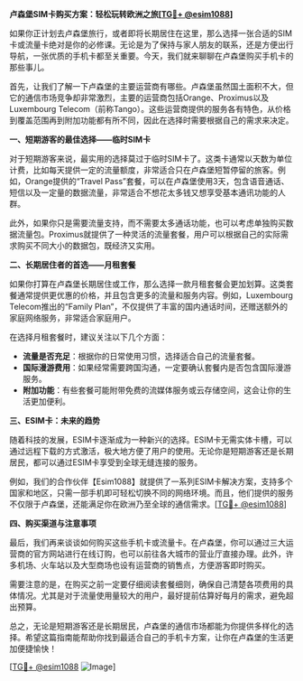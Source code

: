 **卢森堡SIM卡购买方案：轻松玩转欧洲之旅[[TG💪+ @esim1088](https://t.me/s/esim1088)]**

如果你正计划去卢森堡旅行，或者即将长期居住在这里，那么选择一张合适的SIM卡或流量卡绝对是你的必修课。无论是为了保持与家人朋友的联系，还是方便出行导航，一张优质的手机卡都至关重要。今天，我们就来聊聊在卢森堡购买手机卡的那些事儿。

首先，让我们了解一下卢森堡的主要运营商有哪些。卢森堡虽然国土面积不大，但它的通信市场竞争却非常激烈，主要的运营商包括Orange、Proximus以及Luxembourg Telecom（前称Tango）。这些运营商提供的服务各有特色，从价格到覆盖范围再到附加功能都有所不同，因此在选择时需要根据自己的需求来决定。

**一、短期游客的最佳选择——临时SIM卡**

对于短期游客来说，最实用的选择莫过于临时SIM卡了。这类卡通常以天数为单位计费，比如每天提供一定的流量额度，非常适合只在卢森堡短暂停留的旅客。例如，Orange提供的“Travel Pass”套餐，可以在卢森堡使用3天，包含语音通话、短信以及一定量的数据流量，非常适合不想花太多钱又想享受基本通讯功能的人群。

此外，如果你只是需要流量支持，而不需要太多通话功能，也可以考虑单独购买数据流量包。Proximus就提供了一种灵活的流量套餐，用户可以根据自己的实际需求购买不同大小的数据包，既经济又实用。

**二、长期居住者的首选——月租套餐**

如果你打算在卢森堡长期居住或工作，那么选择一款月租套餐会更加划算。这类套餐通常提供更优惠的价格，并且包含更多的流量和服务内容。例如，Luxembourg Telecom推出的“Family Plan”，不仅提供了丰富的国内通话时间，还赠送额外的家庭网络服务，非常适合家庭用户。

在选择月租套餐时，建议关注以下几个方面：
- **流量是否充足**：根据你的日常使用习惯，选择适合自己的流量套餐。
- **国际漫游费用**：如果经常需要跨国沟通，一定要确认套餐内是否包含国际漫游服务。
- **附加功能**：有些套餐可能附带免费的流媒体服务或云存储空间，这会让你的生活更加便利。

**三、ESIM卡：未来的趋势**

随着科技的发展，ESIM卡逐渐成为一种新兴的选择。ESIM卡无需实体卡槽，可以通过远程下载的方式激活，极大地方便了用户的使用。无论你是短期游客还是长期居民，都可以通过ESIM卡享受到全球无缝连接的服务。

例如，我们的合作伙伴【Esim1088】就提供了一系列ESIM卡解决方案，支持多个国家和地区，只需一部手机即可轻松切换不同的网络环境。而且，他们提供的服务不仅限于卢森堡，还能满足你在欧洲乃至全球的通信需求。[[TG💪+ @esim1088](https://t.me/s/esim1088)]

**四、购买渠道与注意事项**

最后，我们再来谈谈如何购买这些手机卡或流量卡。在卢森堡，你可以通过三大运营商的官方网站进行在线订购，也可以前往各大城市的营业厅直接办理。此外，许多机场、火车站以及大型商场也设有运营商的销售点，方便游客即时购买。

需要注意的是，在购买之前一定要仔细阅读套餐细则，确保自己清楚各项费用的具体情况。尤其是对于流量使用量较大的用户，最好提前估算好每月的需求，避免超出预算。

总之，无论是短期游客还是长期居民，卢森堡的通信市场都能为你提供多样化的选择。希望这篇指南能帮助你找到最适合自己的手机卡方案，让你在卢森堡的生活更加便捷愉快！

[[TG💪+ @esim1088](https://t.me/s/esim1088) ![Image](https://i.postimg.cc/4NQfJmqS/Snipaste-2025-05-13-00-14-12.png)]